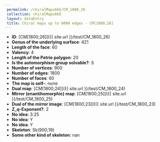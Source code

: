 ```yaml
--- 
 permalink: /chiralMaps6kE/CM_1800_26 
 collection: chiralMaps6kE
 layout: dataEntry
 title: Chiral maps up to 6000 edges - CM[1800;26]
---
```


- **ID**: [CM[1800;26]]({{ site.url }}/test/CM_1800_26)
- **Genus of the underlying surface**: 421
- **Length of the face**: 60
- **Valency**: 4
- **Length of the Petrie polygon**: 20
- **Is the automorphism group solvable?**: S
- **Number of vertices**: 900
- **Number of edges**: 1800
- **Number of faces**: 60
- **The map is self-**: none
- **Dual map**: [CM[1800;24]]({{ site.url }}/test/CM_1800_24)
- **Mirror (enantihomorphic) map**: [CM[1800;25]]({{ site.url }}/test/CM_1800_25)
- **Dual of the mirror image**: [CM[1800;23]]({{ site.url }}/test/CM_1800_23)
- **Z_q-Exponent?**: 2
- **No idea**:  3:25
- **No idea**: Y
- **No idea**: Y
- **Skeleton**: Sk(900;19)
- **Some other kind of skeleton**: nan
